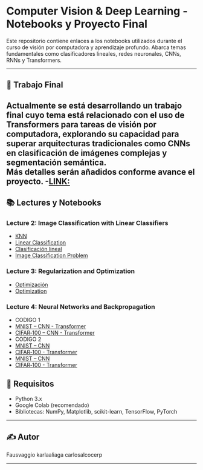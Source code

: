 # Computer Vision & Deep Learning - Notebooks y Proyecto Final

Este repositorio contiene enlaces a los notebooks utilizados durante el curso de visión por computadora y aprendizaje profundo. Abarca temas fundamentales como clasificadores lineales, redes neuronales, CNNs, RNNs y Transformers.

---

## 🔬 Trabajo Final

Actualmente se está desarrollando un **trabajo final** cuyo tema está relacionado con el uso de **Transformers para tareas de visión por computadora**, explorando su capacidad para superar arquitecturas tradicionales como CNNs en clasificación de imágenes complejas y segmentación semántica.  
Más detalles serán añadidos conforme avance el proyecto.
-[LINK:](https://drive.google.com/drive/folders/17pIh6WExT2nJo1S52UIqJeysVsokGYZ8)
---

## 📚 Lectures y Notebooks

### **Lecture 2: Image Classification with Linear Classifiers**
- [KNN](https://colab.research.google.com/drive/15FrkGrcXl-U5SucyKO3yc0xrj1aQaDlG?usp=sharing)
- [Linear Classification](https://colab.research.google.com/drive/1RdvQhcjzffFluNeG2YjaELZKg72e3RhB?usp=sharing)
- [Clasificación lineal](https://colab.research.google.com/drive/1RNN1mn_52rVeNVGafRrpMEjQCZF90M0c?usp=sharing)
- [Image Classification Problem](https://colab.research.google.com/drive/1CiJTMl0AxbPL4HLrJzUKMdG_BtVMfHmd?usp=sharing)

### **Lecture 3: Regularization and Optimization**
- [Optimización](https://colab.research.google.com/drive/1ffv3AzZKjgzQDASIHzJus04sDlfAoOhB?usp=sharing)
- [Optimization](https://colab.research.google.com/drive/1_S92xdYCdu35RFl2gLcnjZtAk8534Yb9?usp=sharing)

### **Lecture 4: Neural Networks and Backpropagation**
- CODIGO 1 
-  [MNIST – CNN - Transformer](https://colab.research.google.com/drive/1j4AzLbwydXKQDgVPFbtmjD2htqCkRd4g?usp=sharing)
-  [CIFAR‑100 – CNN - Transformer](https://colab.research.google.com/drive/18nw6Q-4AmriXQaYAZvpXgQlf7ILsopPm?usp=sharing)
- CODIGO 2    
-   [MNIST – CNN ](https://colab.research.google.com/drive/1_7ZOp6gocpaqMDcwPD5WYl-dIuC1qx1l)
- [CIFAR‑100 - Transformer](https://colab.research.google.com/drive/1LW5EwwAQadTdPp1yIJpo-KX0p72FXaBK?usp=sharing)
-   [MNIST – CNN ](https://colab.research.google.com/drive/1EarVmW7DG4kV2N4PMLSECageqoqjFari?usp=sharing)
-   [CIFAR‑100 - Transformer](https://colab.research.google.com/drive/1pQkoVoiNN9HFm1Xp4iF9yzElKLXzzeR1?usp=sharing)


## 🚀 Requisitos

- Python 3.x
- Google Colab (recomendado)
- Bibliotecas: NumPy, Matplotlib, scikit-learn, TensorFlow, PyTorch

---

## ✍️ Autor

Fausvaggio
karlaaliaga
carlosalcocerp

---

